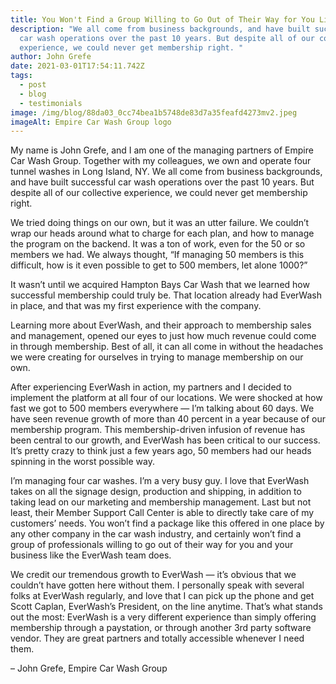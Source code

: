 ```yaml
---
title: You Won't Find a Group Willing to Go Out of Their Way for You Like EverWash
description: "We all come from business backgrounds, and have built successful
  car wash operations over the past 10 years. But despite all of our collective
  experience, we could never get membership right. "
author: John Grefe
date: 2021-03-01T17:54:11.742Z
tags:
  - post
  - blog
  - testimonials
image: /img/blog/88da03_0cc74bea1b5748de83d7a35feafd4273mv2.jpeg
imageAlt: Empire Car Wash Group logo
---
```

My name is John Grefe, and I am one of the managing partners of Empire Car Wash Group. Together with my colleagues, we own and operate four tunnel washes in Long Island, NY. 
We all come from business backgrounds, and have built successful car wash operations over the past 10 years. But despite all of our collective experience, we could never get membership right. 

We tried doing things on our own, but it was an utter failure. We couldn’t wrap our heads around what to charge for each plan, and how to manage the program on the backend. It was a ton of work, even for the 50 or so members we had. We always thought, “If managing 50 members is this difficult, how is it even possible to get to 500 members, let alone 1000?”

It wasn’t until we acquired Hampton Bays Car Wash that we learned how successful membership could truly be. That location already had EverWash in place, and that was my first experience with the company. 

Learning more about EverWash, and their approach to membership sales and management, opened our eyes to just how much revenue could come in through membership. Best of all, it can all come in without the headaches we were creating for ourselves in trying to manage membership on our own.  

After experiencing EverWash in action, my partners and I decided to implement the platform at all four of our locations. We were shocked at how fast we got to 500 members everywhere — I’m talking about 60 days. We have seen revenue growth of more than 40 percent in a year because of our membership program. This membership-driven infusion of revenue has been central to our growth, and EverWash has been critical to our success. It’s pretty crazy to think just a few years ago, 50 members had our heads spinning in the worst possible way.

I’m managing four car washes. I’m a very busy guy. I love that EverWash takes on all the signage design, production and shipping, in addition to  taking lead on our marketing and membership management. Last but not least, their Member Support Call Center is able to directly take care of my customers’ needs. You won’t find a package like this offered in one place by any other company in the car wash industry, and certainly won’t find a group of professionals willing to  go out of their way for you and your business like the EverWash team does. 

We credit our tremendous growth to EverWash — it’s obvious that we couldn’t have gotten here without them. I personally speak with several folks at EverWash regularly, and love that I can pick up the phone and get Scott Caplan, EverWash’s President, on the line anytime. That’s what stands out the most: EverWash is a very different experience than simply offering membership through a paystation, or through another 3rd party software vendor. They are great partners and totally accessible whenever I need them.

– John Grefe, Empire Car Wash Group